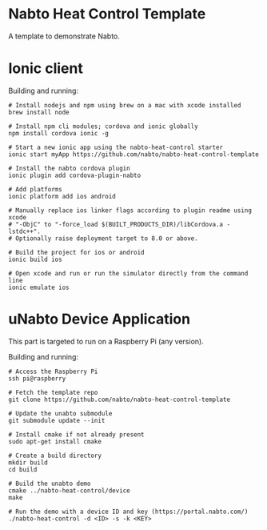 # Nabto Heat Control Template

A template to demonstrate Nabto.

# Ionic client

Building and running:
```
# Install nodejs and npm using brew on a mac with xcode installed
brew install node

# Install npm cli modules; cordova and ionic globally
npm install cordova ionic -g

# Start a new ionic app using the nabto-heat-control starter
ionic start myApp https://github.com/nabto/nabto-heat-control-template

# Install the nabto cordova plugin
ionic plugin add cordova-plugin-nabto

# Add platforms
ionic platform add ios android

# Manually replace ios linker flags according to plugin readme using xcode
# "-ObjC" to "-force_load $(BUILT_PRODUCTS_DIR)/libCordova.a -lstdc++".
# Optionally raise deployment target to 8.0 or above.

# Build the project for ios or android
ionic build ios

# Open xcode and run or run the simulator directly from the command line
ionic emulate ios
```

# uNabto Device Application

This part is targeted to run on a Raspberry Pi (any version).

Building and running:
```
# Access the Raspberry Pi
ssh pi@raspberry

# Fetch the template repo
git clone https://github.com/nabto/nabto-heat-control-template

# Update the unabto submodule
git submodule update --init

# Install cmake if not already present
sudo apt-get install cmake

# Create a build directory
mkdir build
cd build

# Build the unabto demo
cmake ../nabto-heat-control/device
make

# Run the demo with a device ID and key (https://portal.nabto.com/)
./nabto-heat-control -d <ID> -s -k <KEY>
```
